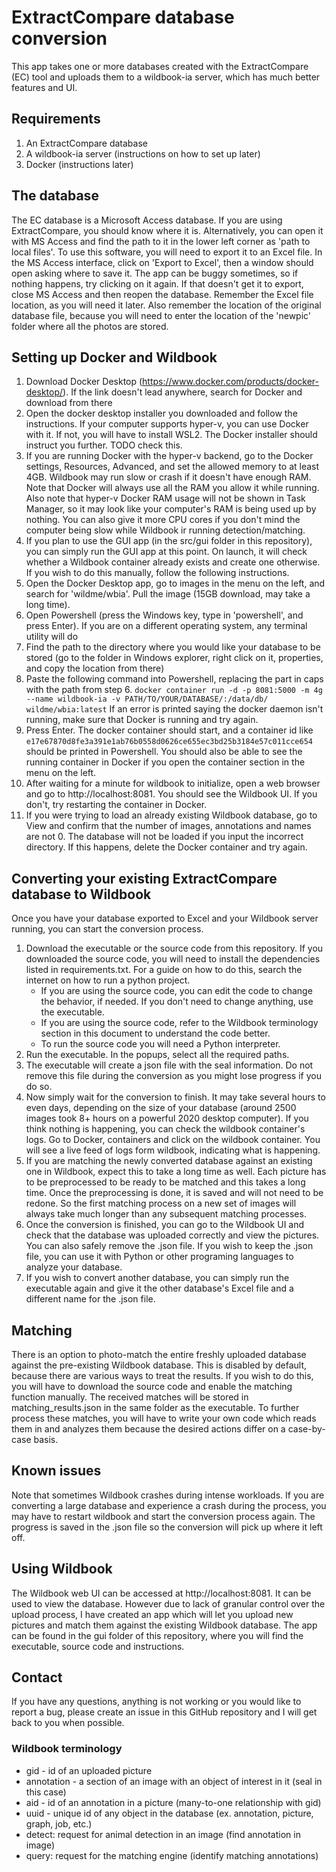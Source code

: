 # ExtractCompare database conversion

This app takes one or more databases created with the ExtractCompare (EC) tool and uploads them to a wildbook-ia server, which has much better features and UI. 

## Requirements
1. An ExtractCompare database
2. A wildbook-ia server (instructions on how to set up later)
3. Docker (instructions later)

## The database
The EC database is a Microsoft Access database. If you are using ExtractCompare, you should know where it is. Alternatively, you can open it with MS Access and find the path to it in the lower left corner as 'path to local files'. 
To use this software, you will need to export it to an Excel file. In the MS Access interface, click on 'Export  to Excel', then a window should open asking where to save it. The app can be buggy sometimes, so if nothing happens, 
try clicking on it again. If that doesn't get it to export, close MS Access and then reopen the database. Remember the Excel file location, as you will need it later. Also remember the location of the original database file, because you will need to enter the location of the 'newpic' folder where all the photos are stored. 

## Setting up Docker and Wildbook
1. Download Docker Desktop (https://www.docker.com/products/docker-desktop/). If the link doesn't lead anywhere, search for Docker  and download from there
2. Open the docker desktop installer you downloaded and follow the instructions. If your computer supports hyper-v, you can use Docker with it. If not, you will have to install WSL2. 
The Docker installer should instruct you further. TODO check this. 
3. If you are running Docker with the hyper-v backend, go to the Docker settings, Resources, Advanced, and set the allowed memory to at least 4GB. Wildbook may run slow or crash if it doesn't have enough RAM. Note that Docker will always use all the RAM you allow it while running. Also note that hyper-v Docker RAM usage will not be shown in Task Manager, so it may look like your computer's RAM is being used up by nothing. You can also give it more CPU cores if you don't mind the computer being slow while Wildbook ir running detection/matching. 
4. If you plan to use the GUI app (in the src/gui folder in this repository), you can simply run the GUI app at this point. On launch, it will check whether a Wildbook container already exists and create one otherwise. If you wish to do this manually, follow the following instructions. 
5. Open the Docker Desktop app, go to images in the menu on the left, and search for 'wildme/wbia'. Pull the image (15GB download, may take a long time). 
6. Open Powershell (press the Windows key, type in 'powershell', and press Enter). If you are on a different operating system, any terminal utility will do
7. Find the path to the directory where you would like your database to be stored (go to the folder in Windows explorer, right click on it, properties, and copy the location from there)
8. Paste the following command into Powershell, replacing the part in caps with the path from step 6. 
```docker container run -d -p 8081:5000 -m 4g --name wildbook-ia -v PATH/TO/YOUR/DATABASE/:/data/db/ wildme/wbia:latest```
If an error is printed saying the docker daemon isn't running, make sure that Docker is running and try again. 
9. Press Enter. The docker container should start, and a container id like ```e17e67870d8fe3a391e1ab76b0558d0626ce655ec3bd25b3184e57c011cce654``` should be printed in Powershell. You should also be able to see the running container in Docker if you open the container section in the menu on the left. 
10. After waiting for a minute for wildbook to initialize, open a web browser and go to http://localhost:8081. You should see the Wildbook UI. If you don't, try restarting the container in Docker.
11. If you were trying to load an already existing Wildbook database, go to View and confirm that the number of images, annotations and names are not 0. The database will not be loaded if you input the incorrect directory. If this happens, delete the Docker container and try again. 

## Converting your existing ExtractCompare database to Wildbook
Once you have your database exported to Excel and your Wildbook server running, you can start the conversion process.
1. Download the executable or the source code from this repository. If you downloaded the source code, you will need to install the dependencies listed in requirements.txt. For a guide on how to do this, search the internet on how to run a python project.
    - If you are using the source code, you can edit the code to change the behavior, if needed. If you don't need to change anything, use the executable. 
    - If you are using the source code, refer to the Wildbook terminology section in this document to understand the code better. 
    - To run the source code you will need a Python interpreter. 
2. Run the executable. In the popups, select all the required paths. 
3. The executable will create a json file with the seal information. Do not remove this file during the conversion as you might lose progress if you do so. 
4. Now simply wait for the conversion to finish. It may take several hours to even days, depending on the size of your database (around 2500 images took 8+ hours on a powerful 2020 desktop computer). If you think nothing is happening, you can check the wildbook container's logs. Go to  Docker, containers and click on the wildbook container. You will see a live feed of logs form wildbook, indicating what is happening. 
5. If you are matching the newly converted database against an existing one in Wildbook, expect this to take a long time as well. Each picture has to be preprocessed to be ready to be matched and this takes a long time. Once the preprocessing is done, it is saved and will not need to be redone. So the first matching process on a new set of images will always take much longer than any subsequent matching processes. 
6. Once the conversion is finished, you can go to the Wildbook UI and check that the database was uploaded correctly and view the pictures. You can also safely remove the .json file. If you wish to keep the .json file, you can use it with Python or other programing languages to analyze your database. 
7. If you wish to convert another database, you can simply run the executable again and give it the other database's Excel file and a different name  for the .json file.

## Matching
There  is an option to photo-match the entire freshly uploaded database against the pre-existing Wildbook database. This is disabled by default, because there are various ways to treat the results. If you wish to do this, you will have to download the source code and enable the matching function manually. 
The received matches will be stored in matching_results.json in the same folder as the executable. To further process these matches, you will have to write your own code which reads them in and analyzes them because the  desired actions differ on a case-by-case basis. 

## Known issues
Note that sometimes Wildbook crashes during intense workloads. If you are converting a large database and experience a crash during the process, you may have to restart wildbook and start the conversion process again. The progress is saved in the .json file so the conversion will pick up where it left off. 

## Using Wildbook
The Wildbook web UI can be accessed at http://localhost:8081. It can be used to view the database. However due to lack of granular control over the upload process, I have created an app which will let you upload new pictures and  match them against the existing Wildbook database.
The app can be found in the gui folder of this repository, where you will find the executable, source code and instructions.

## Contact
If you have any questions, anything is not working or you would like to report a bug, please create an issue in this GitHub repository and I will get back to you when possible. 

### Wildbook terminology
- gid - id of an uploaded picture
- annotation - a section of an image with an object of interest in it (seal in this case)
- aid - id of an annotation in a picture  (many-to-one relationship with gid)
- uuid - unique id of any object in the database (ex. annotation, picture, graph, job, etc.)
- detect: request for animal detection in an image (find annotation in image)
- query: request for the matching engine (identify matching annotations)